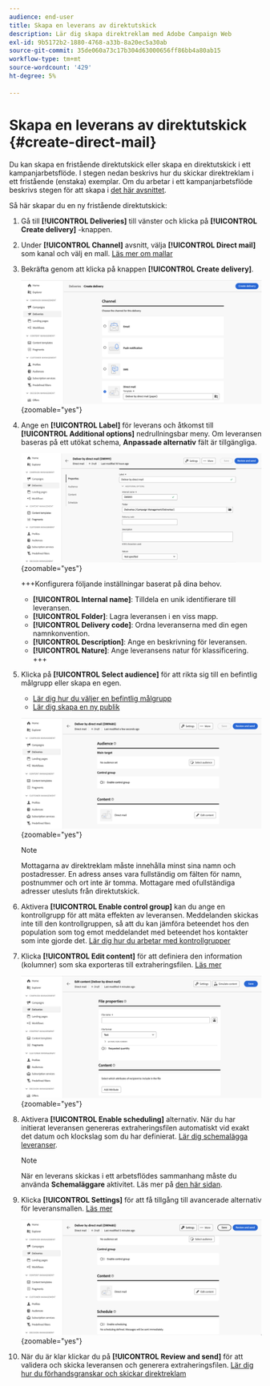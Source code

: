 ```yaml
---
audience: end-user
title: Skapa en leverans av direktutskick
description: Lär dig skapa direktreklam med Adobe Campaign Web
exl-id: 9b5172b2-1880-4768-a33b-8a20ec5a30ab
source-git-commit: 35de060a73c17b304d63000656ff86bb4a80ab15
workflow-type: tm+mt
source-wordcount: '429'
ht-degree: 5%

---
```


# Skapa en leverans av direktutskick {#create-direct-mail}

Du kan skapa en fristående direktutskick eller skapa en direktutskick i ett kampanjarbetsflöde. I stegen nedan beskrivs hur du skickar direktreklam i ett fristående (enstaka) exemplar. Om du arbetar i ett kampanjarbetsflöde beskrivs stegen för att skapa i [det här avsnittet](../workflows/activities/channels.md#create-a-delivery-in-a-campaign-workflow).

Så här skapar du en ny fristående direktutskick:

1. Gå till **[!UICONTROL Deliveries]** till vänster och klicka på  **[!UICONTROL Create delivery]** -knappen.

1. Under **[!UICONTROL Channel]** avsnitt, välja **[!UICONTROL Direct mail]** som kanal och välj en mall. [Läs mer om mallar](../msg/delivery-template.md)

1. Bekräfta genom att klicka på knappen **[!UICONTROL Create delivery]**.

   ![](assets/dm-create.png){zoomable="yes"}

1. Ange en **[!UICONTROL Label]** för leverans och åtkomst till **[!UICONTROL Additional options]** nedrullningsbar meny. Om leveransen baseras på ett utökat schema, **Anpassade alternativ** fält är tillgängliga.

   ![](assets/dm-properties.png){zoomable="yes"}

   +++Konfigurera följande inställningar baserat på dina behov.
   * **[!UICONTROL Internal name]**: Tilldela en unik identifierare till leveransen.
   * **[!UICONTROL Folder]**: Lagra leveransen i en viss mapp.
   * **[!UICONTROL Delivery code]**: Ordna leveranserna med din egen namnkonvention.
   * **[!UICONTROL Description]**: Ange en beskrivning för leveransen.
   * **[!UICONTROL Nature]**: Ange leveransens natur för klassificering.
+++

1. Klicka på **[!UICONTROL Select audience]** för att rikta sig till en befintlig målgrupp eller skapa en egen.

   * [Lär dig hur du väljer en befintlig målgrupp](../audience/add-audience.md)
   * [Lär dig skapa en ny publik](../audience/one-time-audience.md)

   ![](assets/dm-audience.png){zoomable="yes"}

   >[!NOTE]
   >
   >Mottagarna av direktreklam måste innehålla minst sina namn och postadresser. En adress anses vara fullständig om fälten för namn, postnummer och ort inte är tomma. Mottagare med ofullständiga adresser utesluts från direktutskick.

1. Aktivera **[!UICONTROL Enable control group]** kan du ange en kontrollgrupp för att mäta effekten av leveransen. Meddelanden skickas inte till den kontrollgruppen, så att du kan jämföra beteendet hos den population som tog emot meddelandet med beteendet hos kontakter som inte gjorde det. [Lär dig hur du arbetar med kontrollgrupper](../audience/control-group.md)

1. Klicka **[!UICONTROL Edit content]** för att definiera den information (kolumner) som ska exporteras till extraheringsfilen. [Läs mer](content-direct-mail.md)

   ![](assets/dm-content.png){zoomable="yes"}

1. Aktivera **[!UICONTROL Enable scheduling]** alternativ. När du har initierat leveransen genereras extraheringsfilen automatiskt vid exakt det datum och klockslag som du har definierat. [Lär dig schemalägga leveranser](../msg/gs-deliveries.md#gs-schedule).

   >[!NOTE]
   >
   >När en leverans skickas i ett arbetsflödes sammanhang måste du använda **Schemaläggare** aktivitet. Läs mer på [den här sidan](../workflows/activities/scheduler.md).

1. Klicka **[!UICONTROL Settings]** för att få tillgång till avancerade alternativ för leveransmallen. [Läs mer](../advanced-settings/delivery-settings.md)

   ![](assets/dm-settings.png){zoomable="yes"}

1. När du är klar klickar du på **[!UICONTROL Review and send]** för att validera och skicka leveransen och generera extraheringsfilen. [Lär dig hur du förhandsgranskar och skickar direktreklam](send-direct-mail.md)
